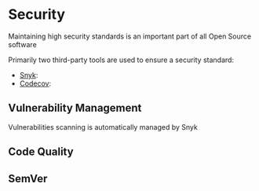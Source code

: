 # Security

Maintaining high security standards is an important part of all Open Source software

Primarily two third-party tools are used to ensure a security standard:

- [Snyk]():
- [Codecov]():

## Vulnerability Management

Vulnerabilities scanning is automatically managed by Snyk

## Code Quality

## SemVer
